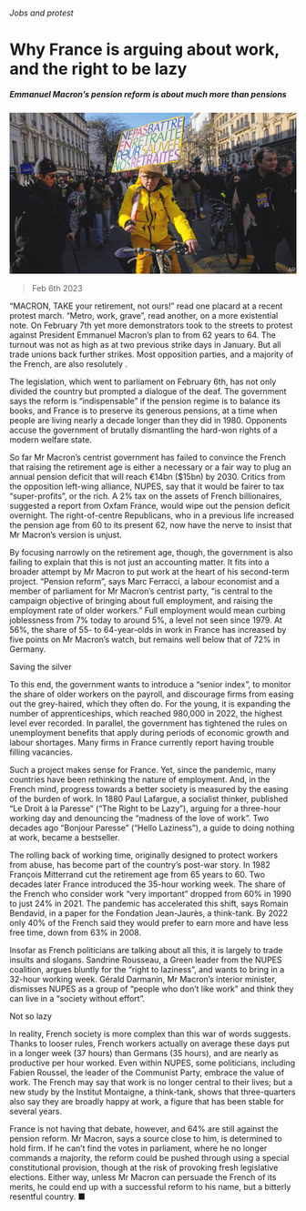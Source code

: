 ###### Jobs and protest

# Why France is arguing about work, and the right to be lazy 

##### Emmanuel Macron’s pension reform is about much more than pensions 

![image](images/20230211_EUP006.jpg) 

> Feb 6th 2023 

“MACRON, TAKE your retirement, not ours!” read one placard at a recent protest march. “Metro, work, grave”, read another, on a more existential note. On February 7th yet more demonstrators took to the streets to protest against President Emmanuel Macron’s plan to  from 62 years to 64. The turnout was not as high as at two previous strike days in January. But all trade unions back further strikes. Most opposition parties, and a majority of the French, are also resolutely .

The legislation, which went to parliament on February 6th, has not only divided the country but prompted a dialogue of the deaf. The government says the reform is “indispensable” if the pension regime is to balance its books, and France is to preserve its generous pensions, at a time when people are living nearly a decade longer than they did in 1980. Opponents accuse the government of brutally dismantling the hard-won rights of a modern welfare state.

So far Mr Macron’s centrist government has failed to convince the French that raising the retirement age is either a necessary or a fair way to plug an annual pension deficit that will reach €14bn ($15bn) by 2030. Critics from the opposition left-wing alliance, NUPES, say that it would be fairer to tax “super-profits”, or the rich. A 2% tax on the assets of French billionaires, suggested a report from Oxfam France, would wipe out the pension deficit overnight. The right-of-centre Republicans, who in a previous life increased the pension age from 60 to its present 62, now have the nerve to insist that Mr Macron’s version is unjust.

By focusing narrowly on the retirement age, though, the government is also failing to explain that this is not just an accounting matter. It fits into a broader attempt by Mr Macron to put work at the heart of his second-term project. “Pension reform”, says Marc Ferracci, a labour economist and a member of parliament for Mr Macron’s centrist party, “is central to the campaign objective of bringing about full employment, and raising the employment rate of older workers.” Full employment would mean curbing joblessness from 7% today to around 5%, a level not seen since 1979. At 56%, the share of 55- to 64-year-olds in work in France has increased by five points on Mr Macron’s watch, but remains well below that of 72% in Germany.

Saving the silver

To this end, the government wants to introduce a “senior index”, to monitor the share of older workers on the payroll, and discourage firms from easing out the grey-haired, which they often do. For the young, it is expanding the number of apprenticeships, which reached 980,000 in 2022, the highest level ever recorded. In parallel, the government has tightened the rules on unemployment benefits that apply during periods of economic growth and labour shortages. Many firms in France currently report having trouble filling vacancies.

Such a project makes sense for France. Yet, since the pandemic, many countries have been rethinking the nature of employment. And, in the French mind, progress towards a better society is measured by the easing of the burden of work. In 1880 Paul Lafargue, a socialist thinker, published “Le Droit à la Paresse” (“The Right to be Lazy”), arguing for a three-hour working day and denouncing the “madness of the love of work”. Two decades ago “Bonjour Paresse” (“Hello Laziness”), a guide to doing nothing at work, became a bestseller.

The rolling back of working time, originally designed to protect workers from abuse, has become part of the country’s post-war story. In 1982 François Mitterrand cut the retirement age from 65 years to 60. Two decades later France introduced the 35-hour working week. The share of the French who consider work “very important” dropped from 60% in 1990 to just 24% in 2021. The pandemic has accelerated this shift, says Romain Bendavid, in a paper for the Fondation Jean-Jaurès, a think-tank. By 2022 only 40% of the French said they would prefer to earn more and have less free time, down from 63% in 2008. 

Insofar as French politicians are talking about all this, it is largely to trade insults and slogans. Sandrine Rousseau, a Green leader from the NUPES coalition, argues bluntly for the “right to laziness”, and wants to bring in a 32-hour working week. Gérald Darmanin, Mr Macron’s interior minister, dismisses NUPES as a group of “people who don’t like work” and think they can live in a “society without effort”.

Not so lazy

In reality, French society is more complex than this war of words suggests. Thanks to looser rules, French workers actually on average these days put in a longer week (37 hours) than Germans (35 hours), and are nearly as productive per hour worked. Even within NUPES, some politicians, including Fabien Roussel, the leader of the Communist Party, embrace the value of work. The French may say that work is no longer central to their lives; but a new study by the Institut Montaigne, a think-tank, shows that three-quarters also say they are broadly happy at work, a figure that has been stable for several years.

France is not having that debate, however, and 64% are still against the pension reform. Mr Macron, says a source close to him, is determined to hold firm. If he can’t find the votes in parliament, where he no longer commands a majority, the reform could be pushed through using a special constitutional provision, though at the risk of provoking fresh legislative elections. Either way, unless Mr Macron can persuade the French of its merits, he could end up with a successful reform to his name, but a bitterly resentful country. ■

